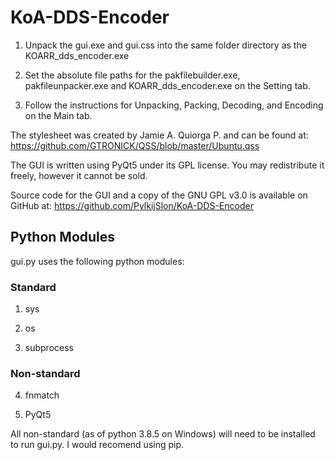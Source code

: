 # KoA-DDS-Encoder

1) Unpack the gui.exe and gui.css into the same folder directory as the KOARR_dds_encoder.exe

2) Set the absolute file paths for the pakfilebuilder.exe, pakfileunpacker.exe and KOARR_dds_encoder.exe on the Setting tab.

3) Follow the instructions for Unpacking, Packing, Decoding, and Encoding on the Main tab.

The stylesheet was created by Jamie A. Quiorga P. and can be found at: https://github.com/GTRONICK/QSS/blob/master/Ubuntu.qss

The GUI is written using PyQt5 under its GPL license. You may redistribute it freely, however it cannot be sold.

Source code for the GUI and a copy of the GNU GPL v3.0 is available on GitHub at: https://github.com/PylkijSlon/KoA-DDS-Encoder

## Python Modules

gui.py uses the following python modules:

### Standard
1) sys

2) os

3) subprocess
### Non-standard
4) fnmatch

5) PyQt5

All non-standard (as of python 3.8.5 on Windows) will need to be installed to run gui.py. I would recomend using pip.
